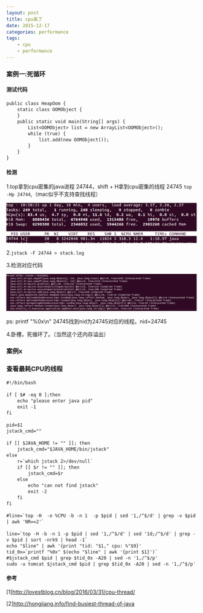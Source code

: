 ```yaml
---
layout: post
title: cpu高了
date: 2015-12-17
categories: performance
tags:
    - cpu
    - performance
---
```


### 案例一:死循环

#### 测试代码

    public class HeapOom {
        static class OOMObject {
        }
        public static void main(String[] args) {
            List<OOMObject> list = new ArrayList<OOMObject>();
            while (true) {
                list.add(new OOMObject());
            }
        }
    }

#### 检测
1.top拿到cpu密集的java进程 24744，shift + H拿到cpu密集的线程 24745 `top -Hp 24744`,（mac似乎不支持查找线程）

![top](/images/performance/top.png)

2.`jstack -F 24744 > stack.log`

3.检测对应代码

![cpu](/images/performance/cpu.png)

ps: printf "%0x\n" 24745找到nid为24745对应的线程。nid=24745

4.卧槽，死循环了。（当然这个还内存溢出）

### 案例x

### 查看最耗CPU的线程

    #!/bin/bash

    if [ $# -eq 0 ];then
        echo "please enter java pid"
        exit -1
    fi

    pid=$1
    jstack_cmd=""

    if [[ $JAVA_HOME != "" ]]; then
        jstack_cmd="$JAVA_HOME/bin/jstack"
    else
        r=`which jstack 2>/dev/null`
        if [[ $r != "" ]]; then
            jstack_cmd=$r
        else
            echo "can not find jstack"
            exit -2
        fi
    fi

    #line=`top -H  -o %CPU -b -n 1  -p $pid | sed '1,/^$/d' | grep -v $pid | awk 'NR==2'`

    line=`top -H -b -n 1 -p $pid | sed '1,/^$/d' | sed '1d;/^$/d' | grep -v $pid | sort -nrk9 | head -1`
    echo "$line" | awk '{print "tid: "$1," cpu: %"$9}'
    tid_0x=`printf "%0x" $(echo "$line" | awk '{print $1}')`
    #$jstack_cmd $pid | grep $tid_0x -A20 | sed -n '1,/^$/p'
    sudo -u tomcat $jstack_cmd $pid | grep $tid_0x -A20 | sed -n '1,/^$/p'

#### 参考

[1]<http://lovestblog.cn/blog/2016/03/31/cpu-thread/>

[2]<http://hongjiang.info/find-busiest-thread-of-java>
